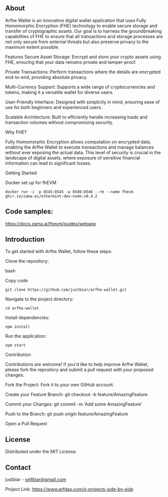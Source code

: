 ## About

Arfhe Wallet is an innovative digital wallet application that uses Fully Homomorphic Encryption (FHE) technology to enable secure storage and transfer of cryptographic assets. 
Our goal is to harness the groundbreaking capabilities of FHE to ensure that all transactions and storage processes are not only secure from external threats but also preserve privacy to the maximum extent possible.

Features
Secure Asset Storage: Encrypt and store your crypto assets using FHE, ensuring that your data remains private and tamper-proof.

Private Transactions: Perform transactions where the details are encrypted end-to-end, providing absolute privacy.

Multi-Currency Support: Supports a wide range of cryptocurrencies and tokens, making it a versatile wallet for diverse users.

User-Friendly Interface: Designed with simplicity in mind, ensuring ease of use for both beginners and experienced users.

Scalable Architecture: Built to efficiently handle increasing loads and transaction volumes without compromising security.

Why FHE?

Fully Homomorphic Encryption allows computation on encrypted data, enabling the Arfhe Wallet to execute transactions and manage balances without ever exposing the actual data. 
This level of security is crucial in the landscape of digital assets, where exposure of sensitive financial information can lead to significant losses.

Getting Started

Docker set up for fhEVM

```
docker run -i -p 8545:8545 -p 8546:8546 --rm --name fhevm ghcr.io/zama-ai/ethermint-dev-node:v0.4.2
```
## Code samples:
https://docs.zama.ai/fhevm/guides/webapp

## Introduction
To get started with Arfhe Wallet, follow these steps:

Clone the repository:

bash

Copy code
```
git clone https://github.com/justbiar/arfhe-wallet.git
```
Navigate to the project directory:


```
cd arfhe-wallet 
```
Install dependencies:


```
npm install
```
Run the application:


```
npm start
```
Contribution

Contributions are welcome! If you'd like to help improve Arfhe Wallet, please fork the repository and submit a pull request with your proposed changes.

Fork the Project: Fork it to your own GitHub account.

Create your Feature Branch: git checkout -b feature/AmazingFeature

Commit your Changes: git commit -m 'Add some AmazingFeature'

Push to the Branch: git push origin feature/AmazingFeature

Open a Pull Request


## License

Distributed under the MIT License.

## Contact

justbiar - selfbiar@gmail.com

Project Link: https://www.arfdao.com/s-projects-side-by-side
